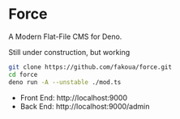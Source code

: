 # Force
A Modern Flat-File CMS for Deno.

Still under construction, but working

```bash
git clone https://github.com/fakoua/force.git
cd force
deno run -A --unstable ./mod.ts
```
- Front End: http://localhost:9000
- Back End: http://localhost:9000/admin
